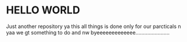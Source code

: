 # HELLO WORLD
Just another repository 
ya this all things is done only for our parcticals 
n yaa we gt something to do
and nw byeeeeeeeeeeeee.......................

